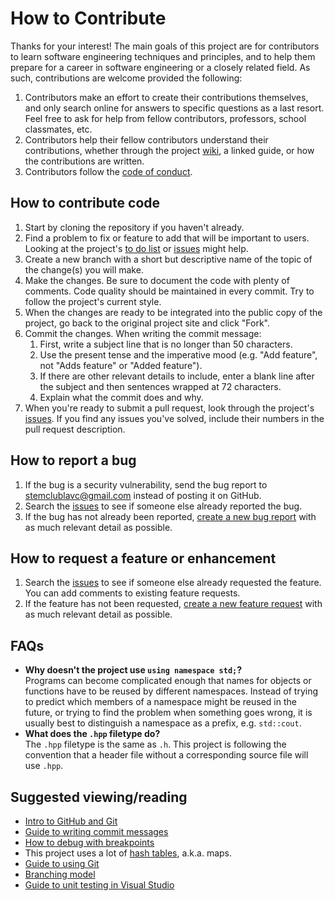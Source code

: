 # How to Contribute

Thanks for your interest! The main goals of this project are for contributors to learn software engineering techniques and principles, and to help them prepare for a career in software engineering or a closely related field. As such, contributions are welcome provided the following:
1. Contributors make an effort to create their contributions themselves, and only search online for answers to specific questions as a last resort. Feel free to ask for help from fellow contributors, professors, school classmates, etc.
2. Contributors help their fellow contributors understand their contributions, whether through the project [wiki](https://github.com/wheelercj/Calc/wiki), a linked guide, or how the contributions are written.
3. Contributors follow the [code of conduct](https://github.com/wheelercj/Calc/blob/master/docs/CODE_OF_CONDUCT.md).

## How to contribute code
1. Start by cloning the repository if you haven't already.
2. Find a problem to fix or feature to add that will be important to users. Looking at the project's [to do list](https://github.com/wheelercj/Calc/projects/2) or [issues](https://github.com/wheelercj/Calc/issues) might help.
3. Create a new branch with a short but descriptive name of the topic of the change(s) you will make.
4. Make the changes. Be sure to document the code with plenty of comments. Code quality should be maintained in every commit. Try to follow the project's current style.
5. When the changes are ready to be integrated into the public copy of the project, go back to the original project site and click "Fork".
6. Commit the changes. When writing the commit message:
   1. First, write a subject line that is no longer than 50 characters.
   2. Use the present tense and the imperative mood (e.g. "Add feature", not "Adds feature" or "Added feature").
   3. If there are other relevant details to include, enter a blank line after the subject and then sentences wrapped at 72 characters.
   4. Explain what the commit does and why.
7. When you're ready to submit a pull request, look through the project's [issues](https://github.com/wheelercj/Calc/issues). If you find any issues you've solved, include their numbers in the pull request description.

## How to report a bug
1. If the bug is a security vulnerability, send the bug report to stemclublavc@gmail.com instead of posting it on GitHub.
2. Search the [issues](https://github.com/wheelercj/Calc/issues) to see if someone else already reported the bug.
3. If the bug has not already been reported, [create a new bug report](https://github.com/wheelercj/Calc/issues/new?assignees=&labels=bug&template=bug_report.md&title=) with as much relevant detail as possible.

## How to request a feature or enhancement
1. Search the [issues](https://github.com/wheelercj/Calc/issues) to see if someone else already requested the feature. You can add comments to existing feature requests.
2. If the feature has not been requested, [create a new feature request](https://github.com/wheelercj/Calc/issues/new?assignees=&labels=enhancement&template=feature_request.md&title=) with as much relevant detail as possible.

## FAQs
* **Why doesn't the project use `using namespace std;`?**  
	  Programs can become complicated enough that names for objects or functions have to be reused by different namespaces. Instead of trying to predict which members of a namespace might be reused in the future, or trying to find the problem when something goes wrong, it is usually best to distinguish a namespace as a prefix, e.g. `std::cout`.
* **What does the `.hpp` filetype do?**  
	  The `.hpp` filetype is the same as `.h`. This project is following the convention that a header file without a corresponding source file will use `.hpp`.

## Suggested viewing/reading
* [Intro to GitHub and Git](https://www.youtube.com/watch?v=vR-y_2zWrIE&list=PLWKjhJtqVAbkFiqHnNaxpOPhh9tSWMXIF)
* [Guide to writing commit messages](https://chris.beams.io/posts/git-commit/)
* [How to debug with breakpoints](https://www.youtube.com/watch?v=ZDnbBah_LRk&list=PLiQwzrQTcfRx4Yh53q79ypeIWZgY3jK0w&index=4&t=22s)
* This project uses a lot of [hash tables](https://www.youtube.com/watch?v=KyUTuwz_b7Q&list=PLiQwzrQTcfRx4Yh53q79ypeIWZgY3jK0w&index=12&t=0s), a.k.a. maps.
* [Guide to using Git](https://git-scm.com/book/en/v2)
* [Branching model](https://nvie.com/posts/a-successful-git-branching-model/)
* [Guide to unit testing in Visual Studio](https://devblogs.microsoft.com/cppblog/cpp-testing-in-visual-studio/)
